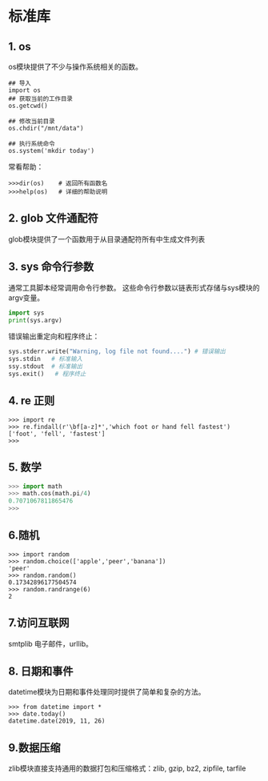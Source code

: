# 标准库

## 1. os

os模块提供了不少与操作系统相关的函数。

```shell
## 导入
import os
## 获取当前的工作目录
os.getcwd()

## 修改当前目录
os.chdir("/mnt/data")

## 执行系统命令
os.system('mkdir today')
```

常看帮助：

```shell
>>>dir(os)    # 返回所有函数名
>>>help(os)   # 详细的帮助说明
```

## 2. glob 文件通配符

glob模块提供了一个函数用于从目录通配符所有中生成文件列表

## 3. sys 命令行参数

通常工具脚本经常调用命令行参数。 这些命令行参数以链表形式存储与sys模块的argv变量。

```python
import sys
print(sys.argv)
```

错误输出重定向和程序终止：

```python
sys.stderr.write("Warning, log file not found....")	# 错误输出
sys.stdin	# 标准输入
ssy.stdout	# 标准输出
sys.exit()   # 程序终止
```

## 4. re 正则

```shell
>>> import re
>>> re.findall(r'\bf[a-z]*','which foot or hand fell fastest')
['foot', 'fell', 'fastest']
>>>
```



## 5. 数学

```python
>>> import math
>>> math.cos(math.pi/4)
0.7071067811865476
>>>
```



## 6.随机

```shell
>>> import random
>>> random.choice(['apple','peer','banana'])
'peer'
>>> random.random()
0.17342896177504574
>>> random.randrange(6)
2
```

## 7.访问互联网

smtplib 电子邮件，urllib。

## 8. 日期和事件

datetime模块为日期和事件处理同时提供了简单和复杂的方法。

```shell
>>> from datetime import *
>>> date.today()
datetime.date(2019, 11, 26)
```



## 9.数据压缩

zlib模块直接支持通用的数据打包和压缩格式：zlib, gzip, bz2, zipfile, tarfile